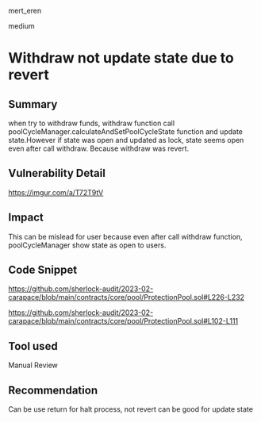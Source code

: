 mert_eren

medium

# Withdraw not update state due to revert

## Summary
when try to withdraw funds, withdraw function call poolCycleManager.calculateAndSetPoolCycleState function and update state.However if state was open and updated as lock, state seems open even after call withdraw. Because withdraw was revert. 
## Vulnerability Detail
https://imgur.com/a/T72T9tV

## Impact
This can be mislead for user because even after call withdraw function, poolCycleManager show state as open to users.
## Code Snippet
https://github.com/sherlock-audit/2023-02-carapace/blob/main/contracts/core/pool/ProtectionPool.sol#L226-L232

https://github.com/sherlock-audit/2023-02-carapace/blob/main/contracts/core/pool/ProtectionPool.sol#L102-L111
## Tool used

Manual Review

## Recommendation
Can be use return for halt process, not revert can be good for update state